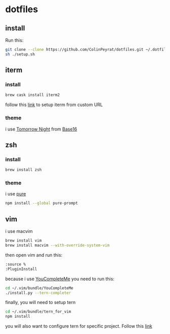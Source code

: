 # dotfiles

## install

Run this:

```bash
git clone --clone https://github.com/ColinPeyrat/dotfiles.git ~/.dotfiles
sh ./setup.sh
```

## iterm

### install

```bash
brew cask install iterm2
```

follow this [link](http://stratus3d.com/blog/2015/02/28/sync-iterm2-profile-with-dotfiles-repository/) to setup iterm from custom URL

### theme

i use [Tomorrow Night](https://github.com/martinlindhe/base16-iterm2) from [Base16](https://github.com/chriskempson/base16)

## zsh

### install

```bash
brew install zsh
```

### theme

i use [pure](https://github.com/sindresorhus/pure)

```bash
npm install --global pure-prompt
```

## vim

i use macvim

```bash
brew install vim
brew install macvim --with-override-system-vim
```

then open vim and run this:

```bash
:source %
:PluginInstall
```

because i use [YouCompleteMe](https://github.com/Valloric/YouCompleteMe) you need to run this:

```bash
cd ~/.vim/bundle/YouCompleteMe
./install.py --tern-completer
```

finally, you will need to setup tern

```bash
cd ~/.vim/bundle/tern_for_vim
npm install
```

you will also want to configure tern for specific project. Follow this [link](https://stackoverflow.com/questions/41371789/figuring-out-javascript-libraries-for-vim-autocompletion-with-ternjs-in-tern-pr/41377689#41377689)
